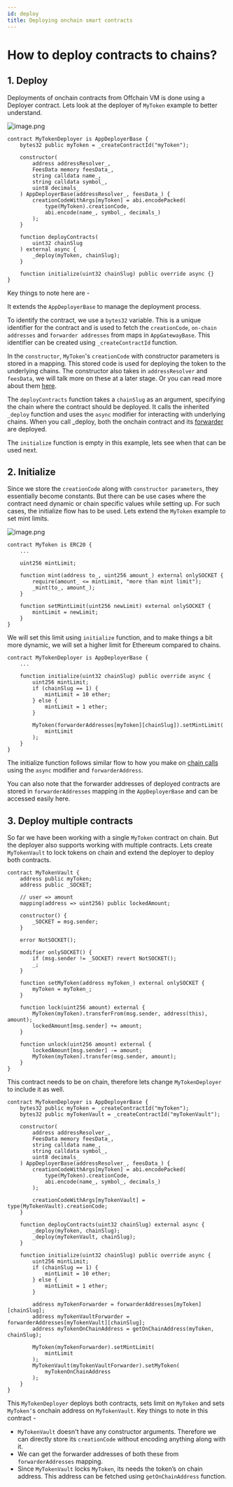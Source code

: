 ```yaml
---
id: deploy
title: Deploying onchain smart contracts
---
```


# How to deploy contracts to chains?

## 1. Deploy

Deployments of onchain contracts from Offchain VM is done using a Deployer contract. Lets look at the deployer of `MyToken` example to better understand.

![image.png](../static/img/deploy1.png)

```solidity
contract MyTokenDeployer is AppDeployerBase {
    bytes32 public myToken = _createContractId("myToken");

    constructor(
        address addressResolver_,
        FeesData memory feesData_,
        string calldata name_,
        string calldata symbol_,
        uint8 decimals_
    ) AppDeployerBase(addressResolver_, feesData_) {
        creationCodeWithArgs[myToken] = abi.encodePacked(
            type(MyToken).creationCode,
            abi.encode(name_, symbol_, decimals_)
        );
    }

    function deployContracts(
        uint32 chainSlug
    ) external async {
        _deploy(myToken, chainSlug);
    }

    function initialize(uint32 chainSlug) public override async {}
}
```

Key things to note here are -

It extends the `AppDeployerBase` to manage the deployment process.

To identify the contract, we use a `bytes32` variable. This is a unique identifier for the contract and is used to fetch the `creationCode`, `on-chain addresses` and `forwarder addresses` from maps in `AppGatewayBase`. This identifier can be created using `_createContractId` function.

In the `constructor`, `MyToken`'s `creationCode` with constructor parameters is stored in a mapping. This stored code is used for deploying the token to the underlying chains. The constructor also takes in `addressResolver` and `feesData`, we will talk more on these at a later stage. Or you can read more about them [here](/call-contracts).

The `deployContracts` function takes a `chainSlug` as an argument, specifying the chain where the contract should be deployed. It calls the inherited `_deploy` function and uses the `async` modifier for interacting with underlying chains. When you call \_deploy, both the onchain contract and its [forwarder](/call-contracts) are deployed.

The `initialize` function is empty in this example, lets see when that can be used next.

## 2. Initialize

Since we store the `creationCode` along with `constructor parameters`, they essentially become constants. But there can be use cases where the contract need dynamic or chain specific values while setting up. For such cases, the initialize flow has to be used. Lets extend the `MyToken` example to set mint limits.

![image.png](../static/img/deploy2.png)

```solidity
contract MyToken is ERC20 {
    ...

    uint256 mintLimit;

    function mint(address to_, uint256 amount_) external onlySOCKET {
        require(amount_ <= mintLimit, "more than mint limit");
        _mint(to_, amount_);
    }

    function setMintLimit(uint256 newLimit) external onlySOCKET {
        mintLimit = newLimit;
    }
}
```

We will set this limit using `initialize` function, and to make things a bit more dynamic, we will set a higher limit for Ethereum compared to chains.

```solidity
contract MyTokenDeployer is AppDeployerBase {
    ...

    function initialize(uint32 chainSlug) public override async {
        uint256 mintLimit;
        if (chainSlug == 1) {
            mintLimit = 10 ether;
        } else {
            mintLimit = 1 ether;
        }

        MyToken(forwarderAddresses[myToken][chainSlug]).setMintLimit(
            mintLimit
        );
    }
}
```

The initialize function follows similar flow to how you make on [chain calls](/call-contracts) using the `async` modifier and `forwarderAddress`.

You can also note that the forwarder addresses of deployed contracts are stored in `forwarderAddresses` mapping in the `AppDeployerBase` and can be accessed easily here.

## 3. Deploy multiple contracts

So far we have been working with a single `MyToken` contract on chain. But the deployer also supports working with multiple contracts. Lets create `MyTokenVault` to lock tokens on chain and extend the deployer to deploy both contracts.

```solidity
contract MyTokenVault {
    address public myToken;
    address public _SOCKET;

    // user => amount
    mapping(address => uint256) public lockedAmount;

    constructor() {
        _SOCKET = msg.sender;
    }

    error NotSOCKET();

    modifier onlySOCKET() {
        if (msg.sender != _SOCKET) revert NotSOCKET();
        _;
    }

    function setMyToken(address myToken_) external onlySOCKET {
        myToken = myToken_;
    }

    function lock(uint256 amount) external {
        MyToken(myToken).transferFrom(msg.sender, address(this), amount);
        lockedAmount[msg.sender] += amount;
    }

    function unlock(uint256 amount) external {
        lockedAmount[msg.sender] -= amount;
        MyToken(myToken).transfer(msg.sender, amount);
    }
}
```

This contract needs to be on chain, therefore lets change `MyTokenDeployer` to include it as well.

```solidity
contract MyTokenDeployer is AppDeployerBase {
    bytes32 public myToken = _createContractId("myToken");
    bytes32 public myTokenVault = _createContractId("myTokenVault");

    constructor(
        address addressResolver_,
        FeesData memory feesData_,
        string calldata name_,
        string calldata symbol_,
        uint8 decimals_
    ) AppDeployerBase(addressResolver_, feesData_) {
        creationCodeWithArgs[myToken] = abi.encodePacked(
            type(MyToken).creationCode,
            abi.encode(name_, symbol_, decimals_)
        );

        creationCodeWithArgs[myTokenVault] = type(MyTokenVault).creationCode;
    }

    function deployContracts(uint32 chainSlug) external async {
        _deploy(myToken, chainSlug);
        _deploy(myTokenVault, chainSlug);
    }

    function initialize(uint32 chainSlug) public override async {
        uint256 mintLimit;
        if (chainSlug == 1) {
            mintLimit = 10 ether;
        } else {
            mintLimit = 1 ether;
        }

        address myTokenForwarder = forwarderAddresses[myToken][chainSlug];
        address myTokenVaultForwarder = forwarderAddresses[myTokenVault][chainSlug];
        address myTokenOnChainAddress = getOnChainAddress(myToken, chainSlug);

        MyToken(myTokenForwarder).setMintLimit(
            mintLimit
        );
        MyTokenVault(myTokenVaultForwarder).setMyToken(
            myTokenOnChainAddress
        );
    }
}
```

This `MyTokenDeployer` deploys both contracts, sets limit on `MyToken` and sets `MyToken’`s onchain address on `MyTokenVault`. Key things to note in this contract -

- `MyTokenVault` doesn't have any constructor arguments. Therefore we can directly store its `creationCode` without encoding anything along with it.
- We can get the forwarder addresses of both these from `forwarderAddresses` mapping.
- Since `MyTokenVault` locks `MyToken`, its needs the token’s on chain address. This address can be fetched using `getOnChainAddress` function.
